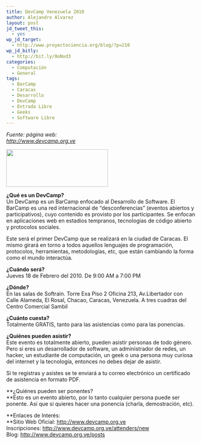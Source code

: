```yaml
---
title: DevCamp Venezuela 2010
author: Alejandro Alvarez
layout: post
jd_tweet_this:
  - yes
wp_jd_target:
  - http://www.proyectociencia.org/blog/?p=210
wp_jd_bitly:
  - http://bit.ly/8oNxd3
categories:
  - Computación
  - General
tags:
  - BarCamp
  - Caracas
  - Desarrollo
  - DevCamp
  - Entrada Libre
  - Geeks
  - Software Libre
---
```

*Fuente: página web:  
<a title="DevCamp" href="http://www.devcamp.org.ve" target="_self">http://www.devcamp.org.ve</a>*

[<img class="aligncenter size-full wp-image-213" title="devcamp-logo" src="http://www.proyectociencia.org/blog/wp-content/uploads/2010/01/devcamp-logo.png" alt="" width="271" height="100" />][1]

**¿Qué es un DevCamp?**  
Un DevCamp es un BarCamp enfocado al Desarrollo de Software. El BarCamp es una red internacional de &#8220;desconferencias&#8221; (eventos abiertos y participativos), cuyo contenido es provisto por los participantes. Se enfocan en aplicaciones web en estadios tempranos, tecnologías de código abierto y protocolos sociales.

Este será el primer DevCamp que se realizará en la ciudad de Caracas. El mismo girará en torno a todos aquellos lenguajes de programación, protocolos, herramientas, metodologías, etc, que están cambiando la forma como el mundo interactúa.

**¿Cuándo será?**  
Jueves 18 de Febrero del 2010. De 9:00 AM a 7:00 PM

**¿Dónde?**  
En las salas de Softrain. Torre Exa Piso 2 Oficina 213, Av.Libertador con Calle Alameda, El Rosal, Chacao, Caracas, Venezuela. A tres cuadras del Centro Comercial Sambil

**¿Cuánto cuesta?**  
Totalmente GRATIS, tanto para las asistencias como para las ponencias.

**¿Quiénes pueden asistir?**  
Este evento es totalmente abierto, pueden asistir personas de todo género. Pero si eres un desarrollador de software, un administrador de redes, un hacker, un estudiante de computación, un geek o una persona muy curiosa del internet y la tecnología, entonces no debes dejar de asistir.

Si te registras y asistes se te enviará a tu correo electrónico un certificado de asistencia en formato PDF.

**¿Quiénes pueden ser ponentes?  
**Esto es un evento abierto, por lo tanto cualquier persona puede ser ponente. Así que si quieres hacer una ponencia (charla, demostración, etc).

**Enlaces de Interés:  
**Sitio Web Oficial: <a title="DevCamp" href="http://www.devcamp.org.ve" target="_blank">http://www.devcamp.org.ve</a>  
Inscripciones: <a title="Inscripciones" href="http://www.devcamp.org.ve/attenders/new" target="_blank">http://www.devcamp.org.ve/attenders/new</a>  
Blog: <a title="Blog" href="http://www.devcamp.org.ve/posts" target="_blank">http://www.devcamp.org.ve/posts</a>

 [1]: http://www.proyectociencia.org/blog/wp-content/uploads/2010/01/devcamp-logo.png
